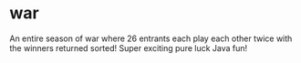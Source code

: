 # war
An entire season of war where 26 entrants each play each other twice with the winners returned sorted! Super exciting pure luck Java fun!
